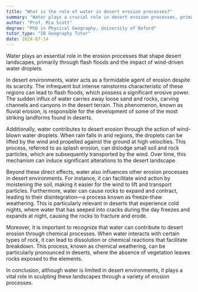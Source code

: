 ```yaml
---
title: "What is the role of water in desert erosion processes?"
summary: "Water plays a crucial role in desert erosion processes, primarily through flash floods and the action of wind-blown water droplets."
author: "Prof. Mia Scott"
degree: "PhD in Physical Geography, University of Oxford"
tutor_type: "IB Geography Tutor"
date: 2024-07-14
---
```


Water plays an essential role in the erosion processes that shape desert landscapes, primarily through flash floods and the impact of wind-driven water droplets.

In desert environments, water acts as a formidable agent of erosion despite its scarcity. The infrequent but intense rainstorms characteristic of these regions can lead to flash floods, which possess a significant erosive power. The sudden influx of water carries away loose sand and rocks, carving channels and canyons in the desert terrain. This phenomenon, known as fluvial erosion, is responsible for the development of some of the most striking landforms found in deserts.

Additionally, water contributes to desert erosion through the action of wind-blown water droplets. When rain falls in arid regions, the droplets can be lifted by the wind and propelled against the ground at high velocities. This process, referred to as splash erosion, can dislodge small soil and rock particles, which are subsequently transported by the wind. Over time, this mechanism can induce significant alterations to the desert landscape.

Beyond these direct effects, water also influences other erosion processes in desert environments. For instance, it can facilitate wind action by moistening the soil, making it easier for the wind to lift and transport particles. Furthermore, water can cause rocks to expand and contract, leading to their disintegration—a process known as freeze-thaw weathering. This is particularly relevant in deserts that experience cold nights, where water that has seeped into cracks during the day freezes and expands at night, causing the rocks to fracture and erode.

Moreover, it is important to recognize that water can contribute to desert erosion through chemical processes. When water interacts with certain types of rock, it can lead to dissolution or chemical reactions that facilitate breakdown. This process, known as chemical weathering, can be particularly pronounced in deserts, where the absence of vegetation leaves rocks exposed to the elements.

In conclusion, although water is limited in desert environments, it plays a vital role in sculpting these landscapes through a variety of erosion processes.
    